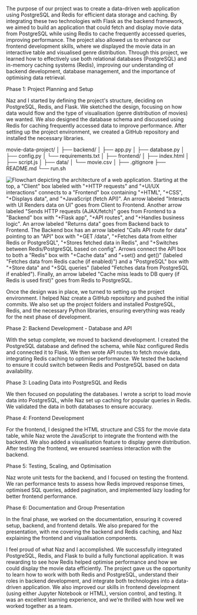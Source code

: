 The purpose of our project was to create a data-driven web application using PostgreSQL and Redis for efficient data storage and caching. By integrating these two technologies with Flask as the backend framework, we aimed to build an application that could fetch and display movie data from PostgreSQL while using Redis to cache frequently accessed queries, improving performance. The project also allowed us to enhance our frontend development skills, where we displayed the movie data in an interactive table and visualised genre distribution. Through this project, we learned how to effectively use both relational databases (PostgreSQL) and in-memory caching systems (Redis), improving our understanding of backend development, database management, and the importance of optimising data retrieval.

Phase 1: Project Planning and Setup

Naz and I started by defining the project's structure, deciding on PostgreSQL, Redis, and Flask. We sketched the design, focusing on how data would flow and the type of visualisation (genre distribution of movies) we wanted. We also designed the database schema and discussed using Redis for caching frequently accessed data to improve performance. After setting up the project environment, we created a GitHub repository and installed the necessary libraries.

movie-data-project/
│
├── backend/
│   ├── app.py
│   ├── database.py
│   ├── config.py
│   └── requirements.txt
│
├── frontend/
│   ├── index.html
│   ├── script.js
│
├── data/
│   └── movie.csv
│
├── .gitignore
├── README.md
└── run.sh

![Flowchart depicting the architecture of a web application. Starting at the top, a "Client" box labeled with "+HTTP requests" and "+UI/UX interactions" connects to a "Frontend" box containing "+HTML", "+CSS", "+Displays data", and "+JavaScript (fetch API)".  An arrow labeled "Interacts with UI  Renders data on UI" goes from Client to Frontend.  Another arrow labeled "Sends HTTP requests (AJAX/fetch)" goes from Frontend to a "Backend" box with "+Flask app", "+API routes", and "+Handles business logic".  An arrow labeled "Returns data" goes from Backend back to Frontend.  The Backend box has an arrow labeled "Calls API route for data" pointing to an "API" box with "+GET /data", "+Fetches data from either Redis or PostgreSQL", "+Stores fetched data in Redis", and "+Switches between Redis/PostgreSQL based on config".  Arrows connect the API box to both a "Redis" box with "+Cache data" and "+set() and get()" (labeled "Fetches data from Redis cache (if enabled)") and a "PostgreSQL" box with "+Store data" and "+SQL queries" (labeled "Fetches data from PostgreSQL if enabled").  Finally, an arrow labeled "Cache miss leads to DB query (if Redis is used first)" goes from Redis to PostgreSQL.](image.png)

Once the design was in place, we turned to setting up the project environment. I helped Naz create a GitHub repository and pushed the initial commits. We also set up the project folders and installed PostgreSQL, Redis, and the necessary Python libraries, ensuring everything was ready for the next phase of development.

Phase 2: Backend Development - Database and API

With the setup complete, we moved to backend development. I created the PostgreSQL database and defined the schema, while Naz configured Redis and connected it to Flask. We then wrote API routes to fetch movie data, integrating Redis caching to optimise performance. We tested the backend to ensure it could switch between Redis and PostgreSQL based on data availability.

Phase 3: Loading Data into PostgreSQL and Redis

We then focused on populating the databases. I wrote a script to load movie data into PostgreSQL, while Naz set up caching for popular queries in Redis. We validated the data in both databases to ensure accuracy.

Phase 4: Frontend Development

For the frontend, I designed the HTML structure and CSS for the movie data table, while Naz wrote the JavaScript to integrate the frontend with the backend. We also added a visualisation feature to display genre distribution. After testing the frontend, we ensured seamless interaction with the backend.

Phase 5: Testing, Scaling, and Optimisation

Naz wrote unit tests for the backend, and I focused on testing the frontend. We ran performance tests to assess how Redis improved response times, optimised SQL queries, added pagination, and implemented lazy loading for better frontend performance.

Phase 6: Documentation and Group Presentation

In the final phase, we worked on the documentation, ensuring it covered setup, backend, and frontend details. We also prepared for the presentation, with me covering the backend and Redis caching, and Naz explaining the frontend and visualisation components.

I feel proud of what Naz and I accomplished. We successfully integrated PostgreSQL, Redis, and Flask to build a fully functional application. It was rewarding to see how Redis helped optimise performance and how we could display the movie data efficiently. The project gave us the opportunity to learn how to work with both Redis and PostgreSQL, understand their roles in backend development, and integrate both technologies into a data-driven application. We also improved our skills in frontend development (using either Jupyter Notebook or HTML), version control, and testing. It was an excellent learning experience, and we’re thrilled with how well we worked together as a team.